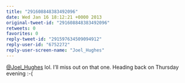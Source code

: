 ```yaml
---
title: "291608848383492096"
date: Wed Jan 16 18:12:21 +0000 2013
original-tweet-id: "291608848383492096"
retweets: 0
favorites: 0
reply-tweet-id: "291597634509094912"
reply-user-id: "6752272"
reply-user-screen-name: "Joel_Hughes"
---
```

<a href="https://twitter.com/Joel_Hughes">@Joel_Hughes</a> lol. I’ll miss out on that one. Heading back on Thursday evening :-(
